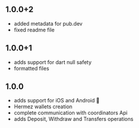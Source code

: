 ## 1.0.0+2

* added metadata for pub.dev
* fixed readme file

## 1.0.0+1

* adds support for dart null safety
* formatted files

## 1.0.0

* adds support for iOS and Android 🎉 
* Hermez wallets creation
* complete communication with coordinators Api
* adds Deposit, Withdraw and Transfers operations
